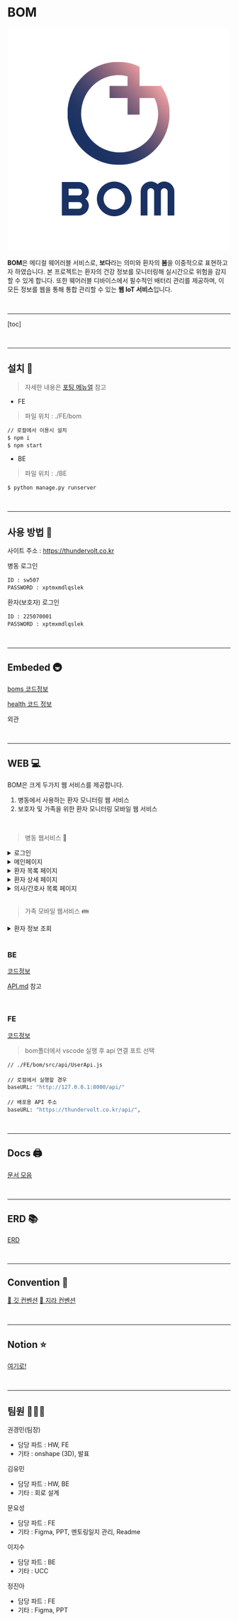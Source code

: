# BOM

![BOM 로고 심볼](README.assets/BOM_l.jpg)

**BOM**은 메디컬 웨어러블 서비스로, **보다**라는 의미와 환자의 **봄**을 이중적으로 표현하고자 하였습니다. 본 프로젝트는 환자의 건강 정보를 모니터링해 실시간으로 위험을 감지할 수 있게 합니다. 또한 웨어러블 디바이스에서 필수적인 배터리 관리를 제공하며, 이 모든 정보를 웹을 통해 통합 관리할 수 있는 **웹 IoT 서비스**입니다.

<br>

---

[toc]

<br>

---

## 설치 💾

> 자세한 내용은 [포팅 메뉴얼]() 참고

- FE

> 파일 위치 : ./FE/bom

```bash
// 로컬에서 이용시 설치
$ npm i
$ npm start
```

- BE

> 파일 위치 : ./BE

```bash
$ python manage.py runserver
```

<br>

---

## 사용 방법 🎁

사이트 주소 : https://thundervolt.co.kr

병동 로그인

```tex
ID : sw507
PASSWORD : xptmxmdlqslek
```

환자(보호자) 로그인

```tex
ID : 225070001
PASSWORD : xptmxmdlqslek
```

<br>

---

## Embeded 🚇

[boms 코드정보]()

[health 코드 정보]()

외관

<br>

---

## WEB 💻

BOM은 크게 두가지 웹 서비스를 제공합니다.

1. 병동에서 사용하는 환자 모니터링 웹 서비스
2. 보호자 및 가족을 위한 환자 모니터링 모바일 웹 서비스

<br>

> 병동 웹서비스 🏣

<details>
<summary>로그인</summary>
<div markdown="1">

![logo](README.assets/login_gif.gif)

<br>
<br>
</div>
</details>
<details>
<summary>메인페이지</summary>
<div markdown="1">

![logo](README.assets/main.jpg)

<p>이곳에서 병동에 대한 정보를 확인할 수 있습니다.</p>
<span>- 상단부터 우측 하단까지 병동에 대한 데이터를 한눈에 파악하게 도와줍니다.</span><br>
<span>- 좌측 하단의 리스트를 통해 입원 환자들의 정보를 간략하게 살펴볼 수 있습니다.</span>
<br>
<br>
</div>
</details>
<details>
<summary>환자 목록 페이지</summary>
<div markdown="1">

![logo](README.assets/patients.jpg)
![logo](README.assets/patients_gif.gif)

<p>이곳에서 환자들에 대한 정보를 확인할 수 있습니다.</p>
<span>- 환자들의 정보를 검색하여 파악할 수 있고, 위험한 환자의 경우 따로 표시해줍니다.</span><br>
<span>- 또한 우측의 화살표 버튼을 통해 자동으로 넘어가는 캐로젤로 관제탑의 역할을 하는 페이지로 이동이 가능합니다.</span>
<br>
<br>
</div>
</details>
<details>
<summary>환자 상세 페이지</summary>
<div markdown="1">

![logo](README.assets/patient_detail_gif.gif)

<p>이곳에서 환자에 대한 상세 정보를 확인할 수 있습니다.</p>
<span>- 환자의 입원 정보와 생체신호(체온/심박수/산소포화도) 및 BMS정보(전압/온도 등) 을 파악할 수 있습니다..</span><br>
<span>- 또한 우측 상단의 버튼을 통해 기간 별로 데이터를 조회할 수 있고, 엑셀 다운로드 기능을 제공합니다.</span>
<br>
<br>
</div>
</details>
<details>
<summary>의사/간호사 목록 페이지</summary>
<div markdown="1">

![logo](README.assets/doctors.jpg)
![logo](README.assets/nurses.jpg)

<p>이곳에서 의사/간호사 목록을 확인할 수 있습니다.</p>
<span>- 툴팁을 통해 버튼에 마우스 오버하면 비상연락망을 확인할 수 있습니다.</span>
<br>
<br>
</div>
</details>

<br>

> 가족 모바일 웹서비스 👪

<details>
<summary>환자 정보 조회</summary>
<div markdown="1">

![logo](README.assets/nok_mobile.gif)

<br>
<br>
</div>
</details>

<br>

### BE

[코드정보](./BE/)

[API.md](./BE/API.md) 참고

<br>

### FE

[코드정보](./FE/bom/)

> bom폴더에서 vscode 실행 후 api 연결 포트 선택

```bash
// ./FE/bom/src/api/UserApi.js

// 로컬에서 실행할 경우
baseURL: "http://127.0.0.1:8000/api/"

// 배포용 API 주소
baseURL: "https://thundervolt.co.kr/api/",
```

<br>

---

## Docs 🖨

[문서 모음](./Docs)

<br>

---

## ERD 📚

[ERD]()

<br>

---

## Convention 🤝

[🔗 깃 컨벤션](./GitConvention.md)
[🔗 지라 컨벤션](./JiraConvention.md)

<br>

---

## Notion ⭐

[여기로!](https://www.notion.so/b485f39de68846d98557cbad84b9ac44)

<br>

---

## 팀원 👨‍👧‍👦

권경민(팀장)

- 담당 파트 : HW, FE
- 기타 : onshape (3D), 발표

김유민

- 담당 파트 : HW, BE
- 기타 : 회로 설계

문요성

- 담당 파트 : FE
- 기타 : Figma, PPT, 멘토링일지 관리, Readme

이지수

- 담당 파트 : BE
- 기타 : UCC

정진아

- 담당 파트 : FE
- 기타 : Figma, PPT
